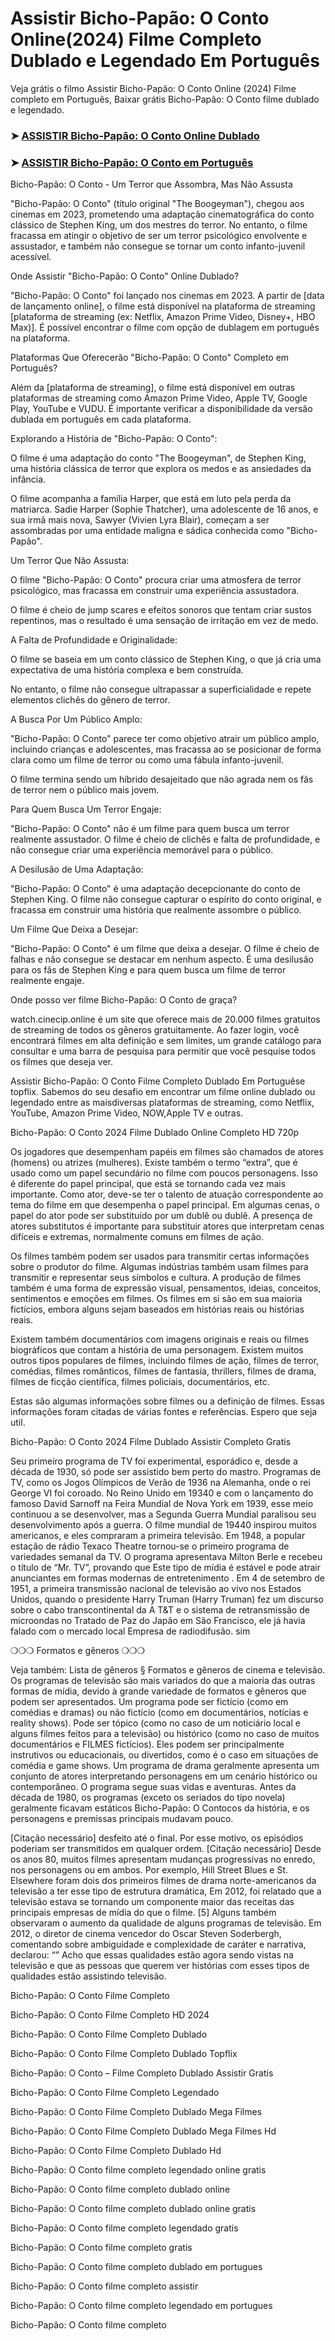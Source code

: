 # Assistir Bicho-Papão: O Conto Online(2024) Filme Completo Dublado e Legendado Em Português

Veja grátis o filmo Assistir Bicho-Papão: O Conto Online (2024) Filme completo em Português, Baixar grátis Bicho-Papão: O Conto filme dublado e legendado.

### ➤ [ASSISTIR Bicho-Papão: O Conto Online Dublado](https://vf.yeshq.biz/pt/movie/532408)

### ➤ [ASSISTIR Bicho-Papão: O Conto em Português](https://vf.yeshq.biz/pt/movie/532408)

Bicho-Papão: O Conto - Um Terror que Assombra, Mas Não Assusta

"Bicho-Papão: O Conto" (título original "The Boogeyman"), chegou aos cinemas em 2023, prometendo uma adaptação cinematográfica do conto clássico de Stephen King, um dos mestres do terror. No entanto, o filme fracassa em atingir o objetivo de ser um terror psicológico envolvente e assustador, e também não consegue se tornar um conto infanto-juvenil acessível.

Onde Assistir "Bicho-Papão: O Conto" Online Dublado?

"Bicho-Papão: O Conto" foi lançado nos cinemas em 2023. A partir de [data de lançamento online], o filme está disponível na plataforma de streaming [plataforma de streaming (ex: Netflix, Amazon Prime Video, Disney+, HBO Max)]. É possível encontrar o filme com opção de dublagem em português na plataforma.

Plataformas Que Oferecerão "Bicho-Papão: O Conto" Completo em Português?

Além da [plataforma de streaming], o filme está disponível em outras plataformas de streaming como Amazon Prime Video, Apple TV, Google Play, YouTube e VUDU. É importante verificar a disponibilidade da versão dublada em português em cada plataforma.

Explorando a História de "Bicho-Papão: O Conto":

O filme é uma adaptação do conto "The Boogeyman", de Stephen King, uma história clássica de terror que explora os medos e as ansiedades da infância.

O filme acompanha a família Harper, que está em luto pela perda da matriarca. Sadie Harper (Sophie Thatcher), uma adolescente de 16 anos, e sua irmã mais nova, Sawyer (Vivien Lyra Blair), começam a ser assombradas por uma entidade maligna e sádica conhecida como "Bicho-Papão".

Um Terror Que Não Assusta:

O filme "Bicho-Papão: O Conto" procura criar uma atmosfera de terror psicológico, mas fracassa em construir uma experiência assustadora.

O filme é cheio de jump scares e efeitos sonoros que tentam criar sustos repentinos, mas o resultado é uma sensação de irritação em vez de medo.

A Falta de Profundidade e Originalidade:

O filme se baseia em um conto clássico de Stephen King, o que já cria uma expectativa de uma história complexa e bem construída.

No entanto, o filme não consegue ultrapassar a superficialidade e repete elementos clichês do gênero de terror.

A Busca Por Um Público Amplo:

"Bicho-Papão: O Conto" parece ter como objetivo atrair um público amplo, incluindo crianças e adolescentes, mas fracassa ao se posicionar de forma clara como um filme de terror ou como uma fábula infanto-juvenil.

O filme termina sendo um híbrido desajeitado que não agrada nem os fãs de terror nem o público mais jovem.

Para Quem Busca Um Terror Engaje:

"Bicho-Papão: O Conto" não é um filme para quem busca um terror realmente assustador. O filme é cheio de clichês e falta de profundidade, e não consegue criar uma experiência memorável para o público.

A Desilusão de Uma Adaptação:

"Bicho-Papão: O Conto" é uma adaptação decepcionante do conto de Stephen King. O filme não consegue capturar o espírito do conto original, e fracassa em construir uma história que realmente assombre o público.

Um Filme Que Deixa a Desejar:

"Bicho-Papão: O Conto" é um filme que deixa a desejar. O filme é cheio de falhas e não consegue se destacar em nenhum aspecto. É uma desilusão para os fãs de Stephen King e para quem busca um filme de terror realmente engaje.




Onde posso ver filme Bicho-Papão: O Conto de graça?

watch.cinecip.online é um site que oferece mais de 20.000 filmes gratuitos de streaming de todos os gêneros gratuitamente. Ao fazer login, você encontrará filmes em alta definição e sem limites, um grande catálogo para consultar e uma barra de pesquisa para permitir que você pesquise todos os filmes que deseja ver.

Assistir Bicho-Papão: O Conto Filme Completo Dublado Em Portuguêse topflix. Sabemos do seu desafio em encontrar um filme online dublado ou legendado entre as maisdiversas plataformas de streaming, como Netflix, YouTube, Amazon Prime Video, NOW,Apple TV e outras.

Bicho-Papão: O Conto 2024 Filme Dublado Online Completo HD 720p

Os jogadores que desempenham papéis em filmes são chamados de atores (homens) ou atrizes (mulheres). Existe também o termo “extra”, que é usado como um papel secundário no filme com poucos personagens. Isso é diferente do papel principal, que está se tornando cada vez mais importante. Como ator, deve-se ter o talento de atuação correspondente ao tema do filme em que desempenha o papel principal. Em algumas cenas, o papel do ator pode ser substituído por um dublê ou dublê. A presença de atores substitutos é importante para substituir atores que interpretam cenas difíceis e extremas, normalmente comuns em filmes de ação.

Os filmes também podem ser usados para transmitir certas informações sobre o produtor do filme. Algumas indústrias também usam filmes para transmitir e representar seus símbolos e cultura. A produção de filmes também é uma forma de expressão visual, pensamentos, ideias, conceitos, sentimentos e emoções em filmes. Os filmes em si são em sua maioria fictícios, embora alguns sejam baseados em histórias reais ou histórias reais.

Existem também documentários com imagens originais e reais ou filmes biográficos que contam a história de uma personagem. Existem muitos outros tipos populares de filmes, incluindo filmes de ação, filmes de terror, comédias, filmes românticos, filmes de fantasia, thrillers, filmes de drama, filmes de ficção científica, filmes policiais, documentários, etc.

Estas são algumas informações sobre filmes ou a definição de filmes. Essas informações foram citadas de várias fontes e referências. Espero que seja util.

Bicho-Papão: O Conto 2024 Filme Dublado Assistir Completo Gratis

Seu primeiro programa de TV foi experimental, esporádico e, desde a década de 1930, só pode ser assistido bem perto do mastro. Programas de TV, como os Jogos Olímpicos de Verão de 1936 na Alemanha, onde o rei George VI foi coroado. No Reino Unido em 19340 e com o lançamento do famoso David Sarnoff na Feira Mundial de Nova York em 1939, esse meio continuou a se desenvolver, mas a Segunda Guerra Mundial paralisou seu desenvolvimento após a guerra. O filme mundial de 19440 inspirou muitos americanos, e eles compraram a primeira televisão. Em 1948, a popular estação de rádio Texaco Theatre tornou-se o primeiro programa de variedades semanal da TV. O programa apresentava Milton Berle e recebeu o título de “Mr. TV”, provando que Este tipo de mídia é estável e pode atrair anunciantes em formas modernas de entretenimento . Em 4 de setembro de 1951, a primeira transmissão nacional de televisão ao vivo nos Estados Unidos, quando o presidente Harry Truman (Harry Truman) fez um discurso sobre o cabo transcontinental da A
T&T e o sistema de retransmissão de microondas no Tratado de Paz do Japão em São Francisco, ele já havia falado com o mercado local Empresa de radiodifusão. sim

❍❍❍ Formatos e gêneros ❍❍❍

Veja também: Lista de gêneros § Formatos e gêneros de cinema e televisão. Os programas de televisão são mais variados do que a maioria das outras formas de mídia, devido à grande variedade de formatos e gêneros que podem ser apresentados. Um programa pode ser fictício (como em comédias e dramas) ou não fictício (como em documentários, notícias e reality shows). Pode ser tópico (como no caso de um noticiário local e alguns filmes feitos para a televisão) ou histórico (como no caso de muitos documentários e FILMES fictícios). Eles podem ser principalmente instrutivos ou educacionais, ou divertidos, como é o caso em situações de comédia e game shows. Um programa de drama geralmente apresenta um conjunto de atores interpretando personagens em um cenário histórico ou contemporâneo. O programa segue suas vidas e aventuras. Antes da década de 1980, os programas (exceto os seriados do tipo novela) geralmente ficavam estáticos Bicho-Papão: O Contocos da história, e os personagens e premissas principais mudavam pouco.

[Citação necessário] desfeito até o final. Por esse motivo, os episódios poderiam ser transmitidos em qualquer ordem. [Citação necessário] Desde os anos 80, muitos filmes apresentam mudanças progressivas no enredo, nos personagens ou em ambos. Por exemplo, Hill Street Blues e St. Elsewhere foram dois dos primeiros filmes de drama norte-americanos da televisão a ter esse tipo de estrutura dramática, Em 2012, foi relatado que a televisão estava se tornando um componente maior das receitas das principais empresas de mídia do que o filme. [5] Alguns também observaram o aumento da qualidade de alguns programas de televisão. Em 2012, o diretor de cinema vencedor do Oscar Steven Soderbergh, comentando sobre ambiguidade e complexidade de caráter e narrativa, declarou: “” Acho que essas qualidades estão agora sendo vistas na televisão e que as pessoas que querem ver histórias com esses tipos de qualidades estão assistindo televisão.

Bicho-Papão: O Conto Filme Completo

Bicho-Papão: O Conto Filme Completo HD 2024

Bicho-Papão: O Conto Filme Completo Dublado

Bicho-Papão: O Conto Filme Completo Dublado Topflix

Bicho-Papão: O Conto – Filme Completo Dublado Assistir Gratis

Bicho-Papão: O Conto Filme Completo Legendado

Bicho-Papão: O Conto Filme Completo Dublado Mega Filmes

Bicho-Papão: O Conto Filme Completo Dublado Mega Filmes Hd

Bicho-Papão: O Conto Filme Completo Dublado Hd

Bicho-Papão: O Conto filme completo legendado online gratis

Bicho-Papão: O Conto filme completo dublado online

Bicho-Papão: O Conto filme completo dublado online gratis

Bicho-Papão: O Conto filme completo legendado gratis

Bicho-Papão: O Conto filme completo gratis

Bicho-Papão: O Conto filme completo dublado em portugues

Bicho-Papão: O Conto filme completo assistir

Bicho-Papão: O Conto filme completo legendado em portugues

Bicho-Papão: O Conto filme completo
